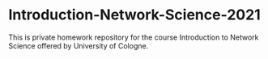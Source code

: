 # Introduction-Network-Science-2021
This is private homework repository for the course Introduction to Network Science offered by University of Cologne.
